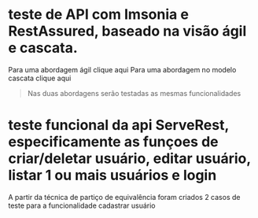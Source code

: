 # teste de API com Imsonia e RestAssured, baseado na visão ágil e cascata.

Para uma abordagem ágil clique aqui
Para uma abordagem no modelo cascata clique aqui

> Nas duas abordagens serão testadas as mesmas funcionalidades

# teste funcional da api ServeRest, especificamente as funçoes de criar/deletar usuário, editar usuário, listar 1 ou mais usuários e login

A partir da técnica de partiço de equivalência foram criados 2 casos de teste para a funcionalidade cadastrar usuário

